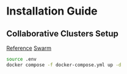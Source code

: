# Installation Guide

## Collaborative Clusters Setup

[Reference](https://ipfscluster.io/documentation/collaborative/setup/)
[Swarm](https://stackoverflow.com/questions/58730161/how-to-securely-expose-the-api-address-for-ipfs-cluster-services)

```bash
source .env
docker compose -f docker-compose.yml up -d
```
